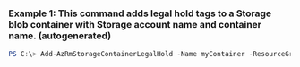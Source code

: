 ### Example 1: This command adds legal hold tags to a Storage blob container with Storage account name and container name. (autogenerated)
```powershell
PS C:\> Add-AzRmStorageContainerLegalHold -Name myContainer -ResourceGroupName myResourceGroup -StorageAccountName myStorageAccount -Tag tag1
```

